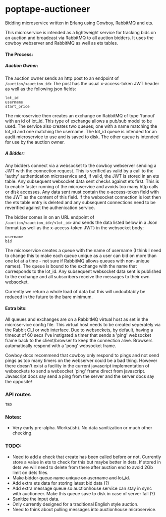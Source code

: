 # poptape-auctioneer
Bidding microservice written in Erlang using Cowboy, RabbitMQ and ets.

This microservice is intended as a lightweight service for tracking bids on an 
auction and broadcast via RabbitMQ to all auction bidders. It uses the cowboy
webserver and RabbitMQ as well as ets tables.

#### The Process:

##### Auction Owner:
The auction owner sends an http post to an endpoint of `/auction/<auction_id>`
The post has the usual x-access-token JWT header as well as the following json
fields:
```
lot_id
username
start_price
```
The microservice then creates an exchange on RabbitMQ of type 'fanout' with an id 
of lot\_id. This type of exchange allows a pub/sub model to be used. The service 
also creates two queues; one with a name matching the lot\_id and one matching 
the username. The lot\_id queue is intended for an audit microservice to use and 
is saved to disk. The other queue is intended for use by the auction owner.

##### A Bidder:
Any bidders connect via a websocket to the cowboy webserver sending a JWT with the 
connection request. This is verified as valid by a call to the 'authy' authentication
microservice and, if valid, the JWT is stored in an ets table. Any subsequent 
websocket data sent checks against ets first. This is to enable faster running of the 
microservice and avoids too many http calls or disk accesses. Any data sent must contain
the x-access-token field with the JWT as the content of this field.
If the websocket connection is lost then the ets table entry is deleted and any 
subsequent connections need to be reverified against the authenication service.

The bidder comes in on an URL endpoint of `/auction/<auction_id>/<lot_id>` and 
sends the data listed below in a Json format (as well as the x-access-token JWT) in the 
websocket body:
```
username
bid
```
The microservice creates a queue with the name of username (I think I need to change 
this to make each queue unique as a user can bid on more than one lot at a time - not
 sure if RabbitMQ allows queues with non-unique names). 
The queue is bound to the exchange with the name that corresponds to the lot\_id. 
Any subsequent websocket data sent is published to the exchange and all subscribers 
receive the messages to their own websocket.

Currently we return a whole load of data but this will undoubtably be reduced in the future 
to the bare minimum. 

#### Extra bits:
All queues and exchanges are on a RabbitMQ virtual host as set in the microservice config file.
This virtual host needs to be created seperately via the Rabbit CLI or web interface.
Due to websockets, by default, having a timeout of 60 secs I've instigated a timer that sends
a 'ping' websocket frame back to the client/browser to keep the connection alive. Browsers
automatically respond with a 'pong' websocket frame. 

Cowboy docs recommend that cowboy only respond to pings and not send pings as too many 
timers on the webserver could be a bad thing. However there doesn't exist a facility in the 
current javascript implementation of websockets to send a websocket 'ping' frame direct 
from javascript. Javascript docs say send a ping from the server and the server docs say 
the opposite!

### API routes

```
TBD
```

### Notes:
* Very early pre-alpha. Works(ish). No data sanitization or much other checking.

### TODO:
* Need to add a check that create has been called before or not. Currently store a value in
  ets to check for this but maybe better in dets. If stored in dets we will need to delete
  from there after auction end to avoid 2Gb limit on dets files.
* ~~Make bidder queue name unique on username and lot\_id.~~
* Add extra ets data for storing latest bid data (?)
* Add extra message queue so auctionhouse service can stay in sync with auctioneer. Make this 
  queue save to disk in case of server fail (?)
* Sanitize the input data.
* Only currently designed for a traditional English style auction.
* Need to think about pulling messages into auctionhouse microservice.
